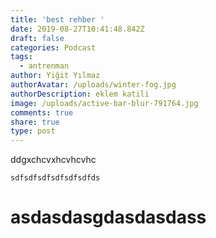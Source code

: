 ```yaml
---
title: 'best rehber '
date: 2019-08-27T10:41:48.842Z
draft: false
categories: Podcast
tags:
  - antrenman
author: Yiğit Yılmaz
authorAvatar: /uploads/winter-fog.jpg
authorDescription: eklem katili
image: /uploads/active-bar-blur-791764.jpg
comments: true
share: true
type: post
---
```

ddgxchcvxhcvhcvhc

```
sdfsdfsdfsdfsdfsdfds
```

# asdasdasgdasdasdass
